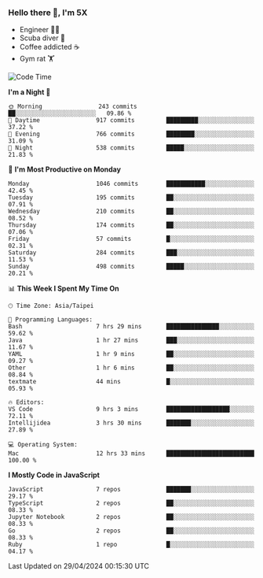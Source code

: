 ### Hello there 👋, I'm 5X

* Engineer 👨‍💻
* Scuba diver 🤿
* Coffee addicted ☕️
* Gym rat 🏋️

<!--START_SECTION:waka-->
![Code Time](http://img.shields.io/badge/Code%20Time-935%20hrs%2023%20mins-blue)

**I'm a Night 🦉** 

```text
🌞 Morning                243 commits         ██░░░░░░░░░░░░░░░░░░░░░░░   09.86 % 
🌆 Daytime                917 commits         █████████░░░░░░░░░░░░░░░░   37.22 % 
🌃 Evening                766 commits         ████████░░░░░░░░░░░░░░░░░   31.09 % 
🌙 Night                  538 commits         █████░░░░░░░░░░░░░░░░░░░░   21.83 % 
```
📅 **I'm Most Productive on Monday** 

```text
Monday                   1046 commits        ███████████░░░░░░░░░░░░░░   42.45 % 
Tuesday                  195 commits         ██░░░░░░░░░░░░░░░░░░░░░░░   07.91 % 
Wednesday                210 commits         ██░░░░░░░░░░░░░░░░░░░░░░░   08.52 % 
Thursday                 174 commits         ██░░░░░░░░░░░░░░░░░░░░░░░   07.06 % 
Friday                   57 commits          █░░░░░░░░░░░░░░░░░░░░░░░░   02.31 % 
Saturday                 284 commits         ███░░░░░░░░░░░░░░░░░░░░░░   11.53 % 
Sunday                   498 commits         █████░░░░░░░░░░░░░░░░░░░░   20.21 % 
```


📊 **This Week I Spent My Time On** 

```text
🕑︎ Time Zone: Asia/Taipei

💬 Programming Languages: 
Bash                     7 hrs 29 mins       ███████████████░░░░░░░░░░   59.62 % 
Java                     1 hr 27 mins        ███░░░░░░░░░░░░░░░░░░░░░░   11.67 % 
YAML                     1 hr 9 mins         ██░░░░░░░░░░░░░░░░░░░░░░░   09.27 % 
Other                    1 hr 6 mins         ██░░░░░░░░░░░░░░░░░░░░░░░   08.84 % 
textmate                 44 mins             █░░░░░░░░░░░░░░░░░░░░░░░░   05.93 % 

🔥 Editors: 
VS Code                  9 hrs 3 mins        ██████████████████░░░░░░░   72.11 % 
Intellijidea             3 hrs 30 mins       ███████░░░░░░░░░░░░░░░░░░   27.89 % 

💻 Operating System: 
Mac                      12 hrs 33 mins      █████████████████████████   100.00 % 
```

**I Mostly Code in JavaScript** 

```text
JavaScript               7 repos             ███████░░░░░░░░░░░░░░░░░░   29.17 % 
TypeScript               2 repos             ██░░░░░░░░░░░░░░░░░░░░░░░   08.33 % 
Jupyter Notebook         2 repos             ██░░░░░░░░░░░░░░░░░░░░░░░   08.33 % 
Go                       2 repos             ██░░░░░░░░░░░░░░░░░░░░░░░   08.33 % 
Ruby                     1 repo              █░░░░░░░░░░░░░░░░░░░░░░░░   04.17 % 
```




 Last Updated on 29/04/2024 00:15:30 UTC
<!--END_SECTION:waka-->
